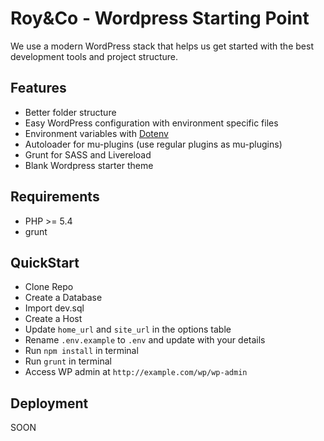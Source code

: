 # Roy&Co - Wordpress Starting Point

We use a modern WordPress stack that helps us get started with the best development tools and project structure.

## Features

* Better folder structure
* Easy WordPress configuration with environment specific files
* Environment variables with [Dotenv](https://github.com/vlucas/phpdotenv)
* Autoloader for mu-plugins (use regular plugins as mu-plugins)
* Grunt for SASS and Livereload
* Blank Wordpress starter theme

## Requirements
* PHP >= 5.4
* grunt

## QuickStart
* Clone Repo
* Create a Database
* Import dev.sql
* Create a Host
* Update `home_url` and `site_url` in the options table
* Rename `.env.example` to `.env` and update with your details
* Run `npm install` in terminal
* Run `grunt` in terminal
* Access WP admin at `http://example.com/wp/wp-admin`

## Deployment

SOON
